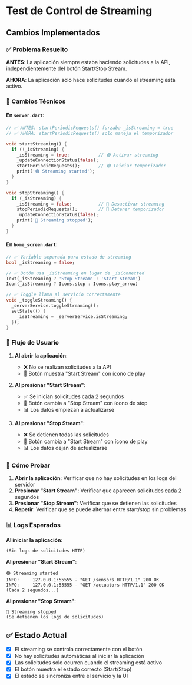 # Test de Control de Streaming

## Cambios Implementados

### ✅ Problema Resuelto
**ANTES**: La aplicación siempre estaba haciendo solicitudes a la API, independientemente del botón Start/Stop Stream.

**AHORA**: La aplicación solo hace solicitudes cuando el streaming está activo.

### 🔧 Cambios Técnicos

#### En `server.dart`:
```dart
// ✅ ANTES: startPeriodicRequests() forzaba _isStreaming = true
// ✅ AHORA: startPeriodicRequests() solo maneja el temporizador

void startStreaming() {
  if (!_isStreaming) {
    _isStreaming = true;           // 🟢 Activar streaming
    _updateConnectionStatus(false); 
    startPeriodicRequests();       // 🟢 Iniciar temporizador
    print('🟢 Streaming started');
  }
}

void stopStreaming() {
  if (_isStreaming) {
    _isStreaming = false;          // 🔴 Desactivar streaming
    stopPeriodicRequests();        // 🔴 Detener temporizador
    _updateConnectionStatus(false);
    print('🔴 Streaming stopped');
  }
}
```

#### En `home_screen.dart`:
```dart
// ✅ Variable separada para estado de streaming
bool _isStreaming = false;

// ✅ Botón usa _isStreaming en lugar de _isConnected
Text(_isStreaming ? 'Stop Stream' : 'Start Stream')
Icon(_isStreaming ? Icons.stop : Icons.play_arrow)

// ✅ Toggle llama al servicio correctamente
void _toggleStreaming() {
  _serverService.toggleStreaming();
  setState(() {
    _isStreaming = _serverService.isStreaming;
  });
}
```

### 📱 Flujo de Usuario

1. **Al abrir la aplicación**:
   - ❌ No se realizan solicitudes a la API
   - 🔘 Botón muestra "Start Stream" con ícono de play

2. **Al presionar "Start Stream"**:
   - ✅ Se inician solicitudes cada 2 segundos
   - 🔴 Botón cambia a "Stop Stream" con ícono de stop
   - 📊 Los datos empiezan a actualizarse

3. **Al presionar "Stop Stream"**:
   - ❌ Se detienen todas las solicitudes
   - 🔘 Botón cambia a "Start Stream" con ícono de play
   - 📊 Los datos dejan de actualizarse

### 🧪 Cómo Probar

1. **Abrir la aplicación**: Verificar que no hay solicitudes en los logs del servidor
2. **Presionar "Start Stream"**: Verificar que aparecen solicitudes cada 2 segundos
3. **Presionar "Stop Stream"**: Verificar que se detienen las solicitudes
4. **Repetir**: Verificar que se puede alternar entre start/stop sin problemas

### 📊 Logs Esperados

**Al iniciar la aplicación**:
```
(Sin logs de solicitudes HTTP)
```

**Al presionar "Start Stream"**:
```
🟢 Streaming started
INFO:     127.0.0.1:55555 - "GET /sensors HTTP/1.1" 200 OK
INFO:     127.0.0.1:55555 - "GET /actuators HTTP/1.1" 200 OK
(Cada 2 segundos...)
```

**Al presionar "Stop Stream"**:
```
🔴 Streaming stopped
(Se detienen los logs de solicitudes)
```

## ✅ Estado Actual

- [x] El streaming se controla correctamente con el botón
- [x] No hay solicitudes automáticas al iniciar la aplicación
- [x] Las solicitudes solo ocurren cuando el streaming está activo
- [x] El botón muestra el estado correcto (Start/Stop)
- [x] El estado se sincroniza entre el servicio y la UI
